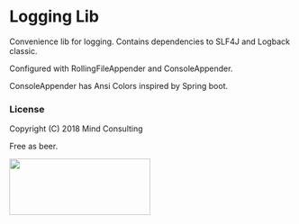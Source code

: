 # Logging Lib

Convenience lib for logging. 
Contains dependencies to SLF4J and Logback classic.

Configured with RollingFileAppender and  ConsoleAppender.

ConsoleAppender has Ansi Colors inspired by Spring boot.

### License
Copyright (C) 2018 Mind Consulting

Free as beer.

<a href="http://mind-consulting.de/"><img src="http://mind-consulting.de/img/logo_no_bg.png"  height="100" width="250" ></a>

